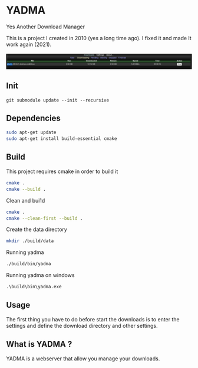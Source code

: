 # YADMA
Yes Another Download Manager

This is a project I created in 2010 (yes a long time ago).
I fixed it and made It work again (2021).

![diagram](/docs/screenshot.png?raw=true "Screenshot")

## Init

```
git submodule update --init --recursive
```

## Dependencies

```bash
sudo apt-get update
sudo apt-get install build-essential cmake
```

## Build

This project requires cmake in order to build it
```bash
cmake .
cmake --build .
```

Clean and bui1d
```bash
cmake .
cmake --clean-first --build .
```

Create the data directory
```bash
mkdir ./build/data
```

Running yadma
```bash
./build/bin/yadma
```

Running yadma on windows
```bat
.\build\bin\yadma.exe
```

## Usage

The first thing you have to do before start the downloads is to enter the settings and define the download directory and other settings.


## What is YADMA ?

YADMA is a webserver that allow you manage your downloads.


